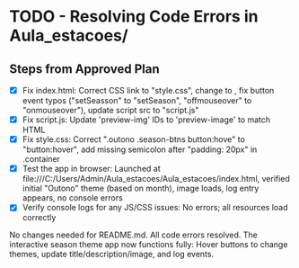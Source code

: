 # TODO - Resolving Code Errors in Aula_estacoes/

## Steps from Approved Plan

- [x] Fix index.html: Correct CSS link to "style.css", change <bory> to <body>, fix button event typos ("setSeasson" to "setSeason", "offmouseover" to "onmouseover"), update script src to "script.js"
- [x] Fix script.js: Update 'preview-img' IDs to 'preview-image' to match HTML
- [x] Fix style.css: Correct ".outono .season-btns button:hove" to "button:hover", add missing semicolon after "padding: 20px" in .container
- [x] Test the app in browser: Launched at file:///C:/Users/Admin/Aula_estacoes/Aula_estacoes/index.html, verified initial "Outono" theme (based on month), image loads, log entry appears, no console errors
- [x] Verify console logs for any JS/CSS issues: No errors; all resources load correctly

No changes needed for README.md. All code errors resolved. The interactive season theme app now functions fully: Hover buttons to change themes, update title/description/image, and log events.
